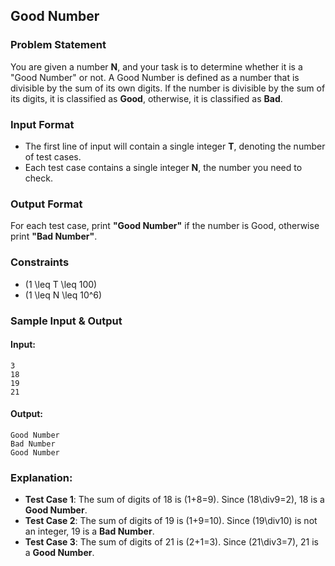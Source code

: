 ## Good Number

### Problem Statement
You are given a number **N**, and your task is to determine whether it is a "Good Number" or not. A Good Number is defined as a number that is divisible by the sum of its own digits. If the number is divisible by the sum of its digits, it is classified as **Good**, otherwise, it is classified as **Bad**.

### Input Format
- The first line of input will contain a single integer **T**, denoting the number of test cases.
- Each test case contains a single integer **N**, the number you need to check.

### Output Format
For each test case, print **"Good Number"** if the number is Good, otherwise print **"Bad Number"**.

### Constraints
- \(1 \leq T \leq 100\)
- \(1 \leq N \leq 10^6\)

### Sample Input & Output
#### Input:
```
3
18
19
21
```

#### Output:
```
Good Number
Bad Number
Good Number
```

### Explanation:
- **Test Case 1**: The sum of digits of 18 is \(1+8=9\). Since \(18\div9=2\), 18 is a **Good Number**.
- **Test Case 2**: The sum of digits of 19 is \(1+9=10\). Since \(19\div10\) is not an integer, 19 is a **Bad Number**.
- **Test Case 3**: The sum of digits of 21 is \(2+1=3\). Since \(21\div3=7\), 21 is a **Good Number**.
